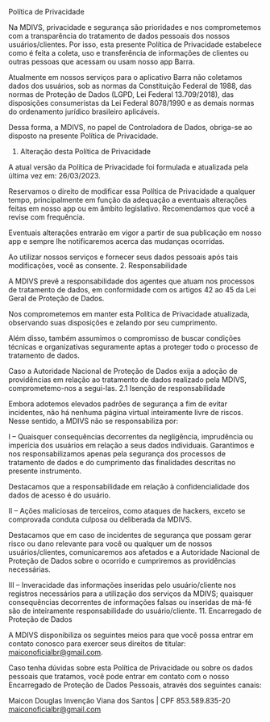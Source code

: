 Política de Privacidade

Na MDIVS, privacidade e segurança são prioridades e nos comprometemos com a transparência do tratamento de dados pessoais dos nossos usuários/clientes. Por isso, esta presente Política de Privacidade estabelece como é feita a coleta, uso e transferência de informações de clientes ou outras pessoas que acessam ou usam nosso app Barra.

Atualmente em nossos serviços para o aplicativo Barra não coletamos dados dos usuários, sob as normas da Constituição Federal de 1988, das normas de Proteção de Dados (LGPD, Lei Federal 13.709/2018), das disposições consumeristas da Lei Federal 8078/1990 e as demais normas do ordenamento jurídico brasileiro aplicáveis.

Dessa forma, a MDIVS, no papel de Controladora de Dados, obriga-se ao disposto na presente Política de Privacidade.

1. Alteração desta Política de Privacidade

A atual versão da Política de Privacidade foi formulada e atualizada pela última vez em: 26/03/2023.

Reservamos o direito de modificar essa Política de Privacidade a qualquer tempo, principalmente em função da adequação a eventuais alterações feitas em nosso app ou em âmbito legislativo. Recomendamos que você a revise com frequência.

Eventuais alterações entrarão em vigor a partir de sua publicação em nosso app e sempre lhe notificaremos acerca das mudanças ocorridas.

Ao utilizar nossos serviços e fornecer seus dados pessoais após tais modificações, você as consente.
2. Responsabilidade

A MDIVS prevê a responsabilidade dos agentes que atuam nos processos de tratamento de dados, em conformidade com os artigos 42 ao 45 da Lei Geral de Proteção de Dados.

Nos comprometemos em manter esta Política de Privacidade atualizada, observando suas disposições e zelando por seu cumprimento.

Além disso, também assumimos o compromisso de buscar condições técnicas e organizativas seguramente aptas a proteger todo o processo de tratamento de dados.

Caso a Autoridade Nacional de Proteção de Dados exija a adoção de providências em relação ao tratamento de dados realizado pela MDIVS, comprometemo-nos a segui-las.
2.1 Isenção de responsabilidade

Embora adotemos elevados padrões de segurança a fim de evitar incidentes, não há nenhuma página virtual inteiramente livre de riscos. Nesse sentido, a MDIVS não se responsabiliza por:

I – Quaisquer consequências decorrentes da negligência, imprudência ou imperícia dos usuários em relação a seus dados individuais. Garantimos e nos responsabilizamos apenas pela segurança dos processos de tratamento de dados e do cumprimento das finalidades descritas no presente instrumento.

Destacamos que a responsabilidade em relação à confidencialidade dos dados de acesso é do usuário.

II – Ações maliciosas de terceiros, como ataques de hackers, exceto se comprovada conduta culposa ou deliberada da MDIVS.

Destacamos que em caso de incidentes de segurança que possam gerar risco ou dano relevante para você ou qualquer um de nossos usuários/clientes, comunicaremos aos afetados e a Autoridade Nacional de Proteção de Dados sobre o ocorrido e cumpriremos as providências necessárias.

III – Inveracidade das informações inseridas pelo usuário/cliente nos registros necessários para a utilização dos serviços da MDIVS; quaisquer consequências decorrentes de informações falsas ou inseridas de má-fé são de inteiramente responsabilidade do usuário/cliente.
11. Encarregado de Proteção de Dados

A MDIVS disponibiliza os seguintes meios para que você possa entrar em contato conosco para exercer seus direitos de titular: maiconoficialbr@gmail.com.

Caso tenha dúvidas sobre esta Política de Privacidade ou sobre os dados pessoais que tratamos, você pode entrar em contato com o nosso Encarregado de Proteção de Dados Pessoais, através dos seguintes canais:

Maicon Douglas Invenção Viana dos Santos | CPF 853.589.835-20 maiconoficialbr@gmail.com
